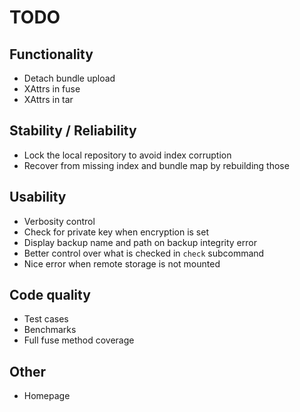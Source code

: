 # TODO

## Functionality
* Detach bundle upload
* XAttrs in fuse
* XAttrs in tar

## Stability / Reliability
* Lock the local repository to avoid index corruption
* Recover from missing index and bundle map by rebuilding those

## Usability
* Verbosity control
* Check for private key when encryption is set
* Display backup name and path on backup integrity error
* Better control over what is checked in `check` subcommand
* Nice error when remote storage is not mounted

## Code quality
* Test cases
* Benchmarks
* Full fuse method coverage

## Other
* Homepage
